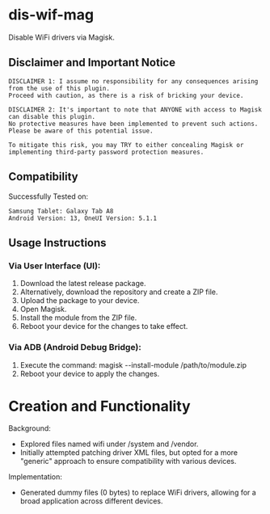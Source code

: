 # dis-wif-mag
Disable WiFi drivers via Magisk.

## Disclaimer and Important Notice
    DISCLAIMER 1: I assume no responsibility for any consequences arising from the use of this plugin. 
    Proceed with caution, as there is a risk of bricking your device.
    
    DISCLAIMER 2: It's important to note that ANYONE with access to Magisk can disable this plugin. 
    No protective measures have been implemented to prevent such actions. 
    Please be aware of this potential issue.

    To mitigate this risk, you may TRY to either concealing Magisk or implementing third-party password protection measures.

## Compatibility
Successfully Tested on:

    Samsung Tablet: Galaxy Tab A8
    Android Version: 13, OneUI Version: 5.1.1

## Usage Instructions
### Via User Interface (UI):

1. Download the latest release package.
2. Alternatively, download the repository and create a ZIP file.
3. Upload the package to your device.
4. Open Magisk.
5. Install the module from the ZIP file.
6. Reboot your device for the changes to take effect.

### Via ADB (Android Debug Bridge):
1. Execute the command: magisk --install-module /path/to/module.zip
2. Reboot your device to apply the changes.

# Creation and Functionality
Background:
* Explored files named wifi under /system and /vendor.
* Initially attempted patching driver XML files, but opted for a more "generic" approach to ensure compatibility with various devices.

Implementation:
* Generated dummy files (0 bytes) to replace WiFi drivers, allowing for a broad application across different devices.
